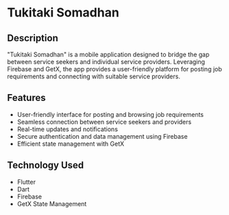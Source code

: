 # Tukitaki Somadhan

## Description
"Tukitaki Somadhan" is a mobile application designed to bridge the gap between service seekers and individual service providers. Leveraging Firebase and GetX, the app provides a user-friendly platform for posting job requirements and connecting with suitable service providers.

## Features
- User-friendly interface for posting and browsing job requirements
- Seamless connection between service seekers and providers
- Real-time updates and notifications
- Secure authentication and data management using Firebase
- Efficient state management with GetX

## Technology Used
- Flutter
- Dart
- Firebase
- GetX State Management
